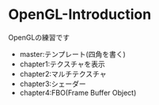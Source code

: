 # OpenGL-Introduction
OpenGLの練習です

 - master:テンプレート(四角を書く)
 - chapter1:テクスチャを表示
 - chapter2:マルチテクスチャ
 - chapter3:シェーダー
 - chapter4:FBO(Frame Buffer Object)

